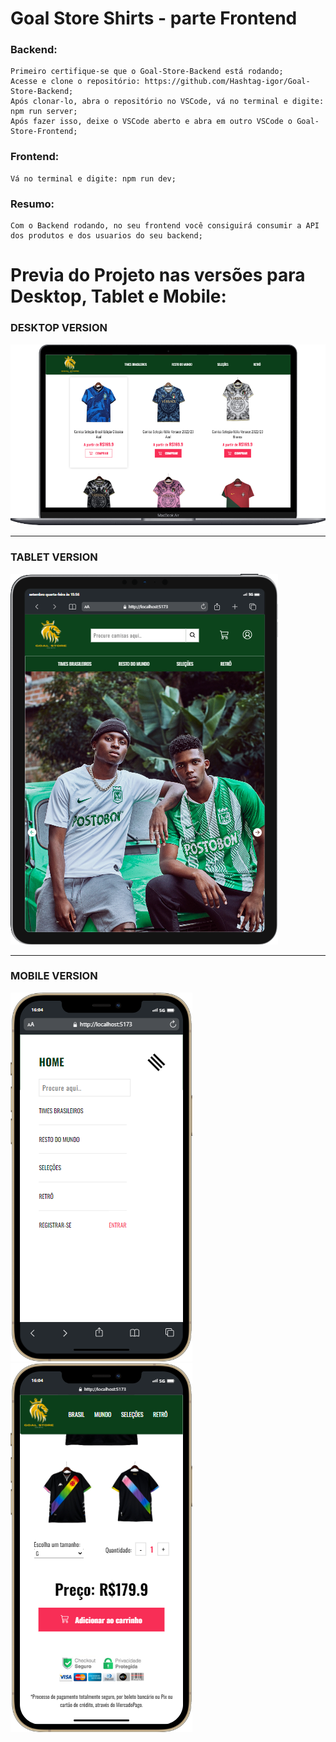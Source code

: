 # Goal Store Shirts - parte Frontend

### Backend:

    Primeiro certifique-se que o Goal-Store-Backend está rodando;
    Acesse e clone o repositório: https://github.com/Hashtag-igor/Goal-Store-Backend;
    Após clonar-lo, abra o repositório no VSCode, vá no terminal e digite: npm run server;
    Após fazer isso, deixe o VSCode aberto e abra em outro VSCode o Goal-Store-Frontend;

### Frontend:

    Vá no terminal e digite: npm run dev;

### Resumo:

    Com o Backend rodando, no seu frontend você consiguirá consumir a API dos produtos e dos usuarios do seu backend;


# Previa do Projeto nas versões para Desktop, Tablet e Mobile:

### DESKTOP VERSION
![Alt text](./src/assets/desktop.png) 


---


### TABLET VERSION
![Alt text](./src/assets/tablet1.png) 


---


### MOBILE VERSION
![Alt text](./src/assets/mobile1.png)
![Alt text](./src/assets/mobile2.png)
